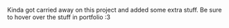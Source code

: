 Kinda got carried away on this project and added some extra stuff. Be sure to hover over the stuff in portfolio :3
